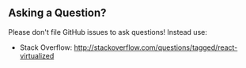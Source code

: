 ## Asking a Question?

Please don't file GitHub issues to ask questions! Instead use:
* Stack Overflow: http://stackoverflow.com/questions/tagged/react-virtualized
